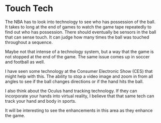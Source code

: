 # Touch Tech 

The NBA has to look into technology to see who has possession of the ball.  It takes to long at the end of games to watch the game tape repeatedly to find out who has possession. 
There should eventually be sensors in the ball that can sense touch.  It can judge how many times the ball was touched throughout a sequence.  

Maybe not that intense of a technology system, but a way that the game is not stopped at the end of the game.  The same issue comes up in soccer and football as well.  

I have seen some technology at the Consumer Electronic Show (CES) that might help with this.  The ability to stop a video image and zoom in from all angles to see if the ball changes directions
or if the hand hits the ball.  

I also think about the Oculus hand tracking technology.  If they can incorporate your hands into virtual reality, I believe that that same tech can track your hand and body in sports. 

It will be interesting to see the enhancements in this area as they enhance the game. 
